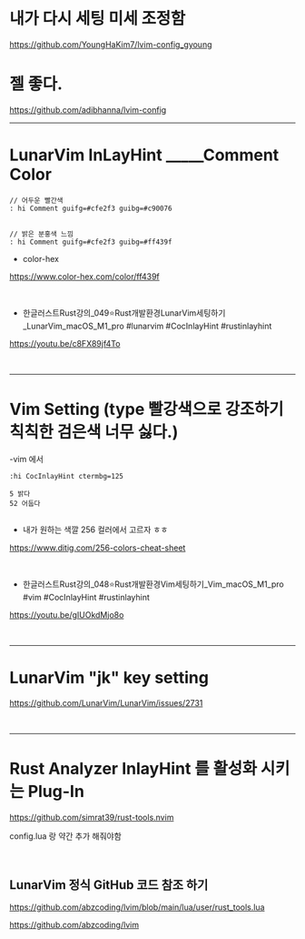 # 내가 다시 세팅 미세 조정함

https://github.com/YoungHaKim7/lvim-config_gyoung

# 젤 좋다.

https://github.com/adibhanna/lvim-config

<hr>


# LunarVim InLayHint _____Comment Color

```
// 어두운 빨간색
: hi Comment guifg=#cfe2f3 guibg=#c90076


// 밝은 분홍색 느낌
: hi Comment guifg=#cfe2f3 guibg=#ff439f

```

- color-hex

https://www.color-hex.com/color/ff439f

<br>

-  한글러스트Rust강의_049⭐️Rust개발환경LunarVim세팅하기_LunarVim_macOS_M1_pro #lunarvim #CocInlayHint #rustinlayhint

https://youtu.be/c8FX89jf4To

<br>

<hr>


# Vim Setting (type 빨강색으로 강조하기 칙칙한 검은색 너무 싫다.)

-vim 에서

```
:hi CocInlayHint ctermbg=125

5 밝다
52 어둡다


```

- 내가 원하는 색깔 256 컬러에서 고르자 ㅎㅎ

https://www.ditig.com/256-colors-cheat-sheet

<br>

-  한글러스트Rust강의_048⭐️Rust개발환경Vim세팅하기_Vim_macOS_M1_pro #vim #CocInlayHint #rustinlayhint

https://youtu.be/gIUOkdMjo8o

<br>

<hr>

# LunarVim "jk" key setting

https://github.com/LunarVim/LunarVim/issues/2731


<br>

<hr>

# Rust Analyzer InlayHint 를 활성화 시키는 Plug-In

https://github.com/simrat39/rust-tools.nvim


config.lua 랑 약간 추가 해줘야함

<br>

## LunarVim 정식 GitHub 코드 참조 하기 

https://github.com/abzcoding/lvim/blob/main/lua/user/rust_tools.lua

https://github.com/abzcoding/lvim

<br>
